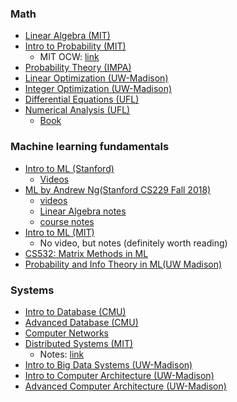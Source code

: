 ### Math
+ [Linear Algebra (MIT)](https://ocw.mit.edu/courses/18-06-linear-algebra-spring-2010/video_galleries/video-lectures/)
+ [Intro to Probability (MIT)](https://www.youtube.com/playlist?list=PLUl4u3cNGP60hI9ATjSFgLZpbNJ7myAg6)
    + MIT OCW: [link](https://ocw.mit.edu/courses/res-6-012-introduction-to-probability-spring-2018/)
+ [Probability Theory (IMPA)](https://www.youtube.com/playlist?list=PLo4jXE-LdDTS5BYqea-LcHdtjKwVcepP7)
+ [Linear Optimization (UW-Madison)](https://www.youtube.com/playlist?list=PLeO_PhASIA0Ot69TqANAnNxoykHGOQp2Y)
+ [Integer Optimization (UW-Madison)](https://www.youtube.com/playlist?list=PLeO_PhASIA0NtvLCAZXLC8HACOgVD9Y32)
+ [Differential Equations (UFL)](https://www.youtube.com/playlist?list=PLldiDnQu2phuDUwFDC5fSiKM8MiWgk6zu)
+ [Numerical Analysis (UFL)](https://www.youtube.com/playlist?list=PLldiDnQu2phsUDSmP4R_b7jzY627qnnXe)
    + [Book](https://newdoc.nccu.edu.tw/teasyllabus/111648701013/Numerical_Analysis.pdf)

### Machine learning fundamentals
+ [Intro to ML (Stanford)](https://ee104.stanford.edu/)
    + [Videos](https://www.youtube.com/playlist?list=PLoROMvodv4rN_Uy7_wmS051_q1d6akXmK)
+ [ML by Andrew Ng(Stanford CS229 Fall 2018)](http://cs229.stanford.edu/syllabus-autumn2018.html)
    + [videos](https://www.youtube.com/playlist?list=PLoROMvodv4rMiGQp3WXShtMGgzqpfVfbU)
    + [Linear Algebra notes](http://cs229.stanford.edu/section/cs229-linalg.pdf)
    + [course notes](http://cs229.stanford.edu/notes2022fall/main_notes.pdf)
+ [Intro to ML (MIT)](https://openlearninglibrary.mit.edu/courses/course-v1:MITx+6.036+1T2019/course/)
    + No video, but notes (definitely worth reading)
+ [CS532: Matrix Methods in ML](https://laurentlessard.com/teaching/532-matrix-methods/)
+ [Probability and Info Theory in ML(UW Madison)](https://mediaspace.wisc.edu/channel/CS_ECE%2B561%2B-%2BProbability%2Band%2BInfo%2BTheory%2Bin%2BMachine%2BLearning/191748913)

### Systems
+ [Intro to Database (CMU)](https://www.youtube.com/playlist?list=PLSE8ODhjZXjaKScG3l0nuOiDTTqpfnWFf)
+ [Advanced Database (CMU)](https://www.youtube.com/playlist?list=PLSE8ODhjZXjYzlLMbX3cR0sxWnRM7CLFn)
+ [Computer Networks](https://media.pearsoncmg.com/ph/streaming/esm/tanenbaum5e_videonotes/tanenbaum_videoNotes.html)
+ [Distributed Systems (MIT)](https://www.youtube.com/playlist?list=PLrw6a1wE39_tb2fErI4-WkMbsvGQk9_UB)
    + Notes: [link](https://ocw.mit.edu/courses/6-824-distributed-computer-systems-engineering-spring-2006/pages/lecture-notes/)
+ [Intro to Big Data Systems (UW-Madison)](https://tyler.caraza-harter.com/cs544/s23/schedule.html)
+ [Intro to Computer Architecture (UW-Madison)](https://ece552.ece.wisc.edu/video.shtml)
+ [Advanced Computer Architecture (UW-Madison)](https://ece752.ece.wisc.edu/)
